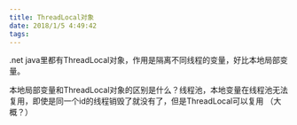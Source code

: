 ```yaml
---
title: ThreadLocal对象
date: 2018/1/5 4:49:42
tags:
---
```



.net java里都有ThreadLocal对象，作用是隔离不同线程的变量，好比本地局部变量。

本地局部变量和ThreadLocal对象的区别是什么？线程池，本地变量在线程池无法复用，即使是同一个id的线程销毁了就没有了，但是ThreadLocal可以复用 （大概？）

  


